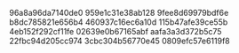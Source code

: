 96a8a96da7140de0
959e1c31e38ab128
9fee8d69979bdf6e
b8dc785821e656b4
460937c16ec6a10d
115b47afe39ce55b
4eb152f292cf11fe
02639e0b67165abf
aafa3a3d372b5c75
22fbc94d205cc974
3cbc304b56770e45
0809efc57e6119f8
